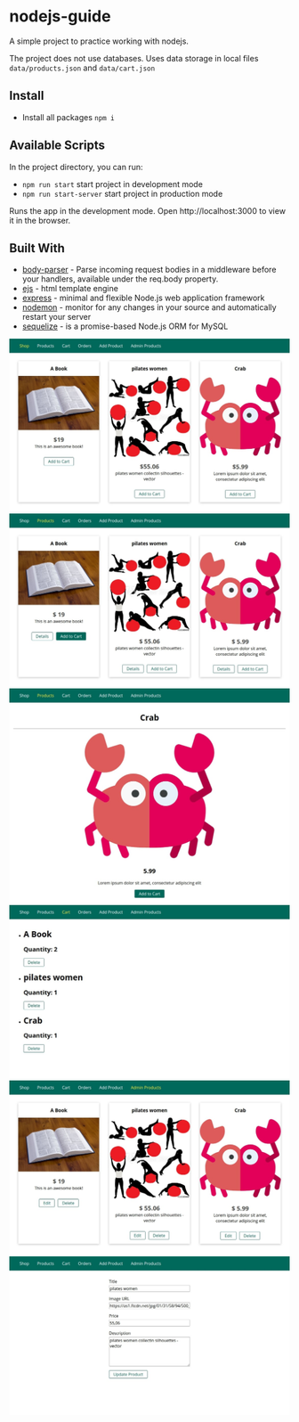 # nodejs-guide

A simple project to practice working with nodejs.

The project does not use databases. Uses data storage in local files `data/products.json` and  `data/cart.json`

## Install
* Install all packages  `npm i`


## Available Scripts
In the project directory, you can run:
* `npm run start` start project in development mode
* `npm run start-server` start project in production mode 

Runs the app in the development mode. Open http://localhost:3000 to view it in the browser.


## Built With
* [body-parser](https://github.com/expressjs/body-parser) - Parse incoming request bodies in a middleware before your handlers, available under the req.body property.
* [ejs](https://github.com/mde/ejs) - html template engine
* [express](https://expressjs.com/ru/) - minimal and flexible Node.js web application framework
* [nodemon](https://nodemon.io/) - monitor for any changes in your source and automatically restart your server
* [sequelize](https://github.com/sequelize/sequelize) - is a promise-based Node.js ORM for MySQL

![main-page](./templates/1.main-page.jpg)
![products-page](./templates/2.products-page.jpg)
![products-detail-page](./templates/3.products-detail-page.jpg)
![cart-page](./templates/4.cart-page.jpg)
![admin-page](./templates/5.admin-page.jpg)
![admin-edit-page](./templates/6.admin-edit-page.jpg)
